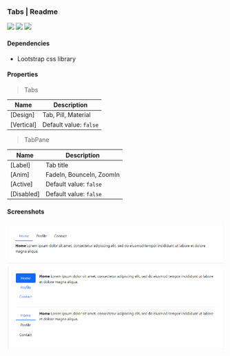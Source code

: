 ### Tabs | Readme

[![](https://img.shields.io/badge/Main-readme-white?style=for-the-badge)](../../readme.md)
[![](https://img.shields.io/badge/usage-orange?style=for-the-badge)](usage.md)
[![](https://img.shields.io/badge/Demo-blue?style=for-the-badge)](https://krsln.github.io/Showcase/LootstrapNg/Tabs)

#### Dependencies

- Lootstrap css library

#### Properties

> Tabs

| Name       | Description              |
|------------|--------------------------|
| [Design]   | Tab, Pill, Material      |
| [Vertical] | Default value: ``false`` |
 
> TabPane

| Name       | Description              |
|------------|--------------------------|
| [Label]    | Tab title                |
| [Anim]     | FadeIn, BounceIn, ZoomIn |
| [Active]   | Default value: ``false`` |
| [Disabled] | Default value: ``false`` |

#### Screenshots

![](../../../../Images/LootstrapNg/Tabs.png "Tabs")
![](../../../../Images/LootstrapNg/Tabs-vertical.png "Tabs Vertical")
